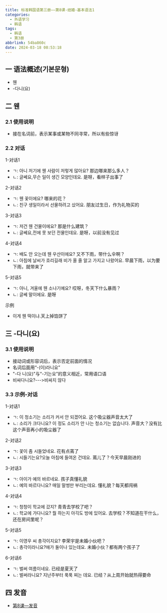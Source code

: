 ```yaml
---
title: 标准韩国语第三册——第8课-结婚-基本语法1
categories:
  - 外语学习
  - 韩语
tags:
  - 韩语
  - 第3册
abbrlink: 54ba860c
date: 2024-03-18 08:53:18
---
```

## 一 语法概述(기본문형)

* 웬
* -다니(요)

<!--more-->

## 二  웬

### 2.1 使用说明

* 接在名词前，表示某事或某物不同寻常，所以有些惊讶

### 2.2 对话

1-对话1

* ㄱ:  아니 저기에 웬 사람이 저렇게 많아요? 那边哪来那么多人？
* ㄴ: 글쎄요,무슨 일이 생긴 모양인데요. 是呀，看样子出事了

2-对话2

* ㄱ: 웬 꽃이에요? 哪来的花？
* ㄴ:  친구 생일이라서 선물하려고 샀어요. 朋友过生日，作为礼物买的

3-对话3

* ㄱ: 저건 웬 건물이에요? 那是什么建筑？
* ㄴ: 글쎄요,전에 못 보던 전물인데요. 是呀，以前没有见过

4-对话4

* ㄱ: 배도 안 오는데 웬 우산이에요? 又不下雨，带什么伞啊？
* ㄴ: 아침에 날씨가 흐리길래 비가 올 줄 알고 가지고 나왔어요. 早晨下雨，以为要下雨，就带来了

5-对话5

* ㄱ: 아니, 겨울에 웬 소나기예요? 哎呀，冬天下什么暴雨？
* ㄴ: 글쎄 말이에요. 是呀

示例

* 이게 웬 떡이냐.天上掉馅饼了

## 三 -다니(요)

### 3.1 使用说明

* 接动词或形容词后，表示否定前面的情况
* 名词后面用“-(이)라니요”
* "-다 니(요)"与“-기는요”的意义相近，常用语口语
* 비싸다니요?--->비싸지 않다

### 3.3 示例-对话

1-对话1

* ㄱ:  이 청소기는 소리가 커서 안 되겠어요. 这个吸尘器声音太大了
* ㄴ:  소리가 크다니요? 이 정도 소리가 안 나는 청소기는 없습니다. 声音大？没有比这个声音再小的吸尘器了

2-对话2

* ㄱ:  꽃이 좀 시들었네요. 花有点蔫了
* ㄴ:  시들기는요?오늘 아침에 들여온 건데요. 蔫儿了？今天早晨刚进的

3-对话3

* ㄱ: 아이가 예의 바르네요. 孩子真懂礼貌
* ㄴ:  예의 바르다니요? 매일 말썽만 부리는데요. 懂礼貌？每天都闯祸

4-对话4

* ㄱ: 청청이 학교에 갔지? 青青去学校了吧？
* ㄴ: 학교에 가다니요? 뭘 하는지 아긱도 방에 있어요. 去学校？不知道在干什么，还在房间里呢？

5-对话5

* ㄱ: 이영우 씨 총각이지요? 李荣宇是未婚小伙吧？
* ㄴ: 총각이라니요?애가 둘이나 있는데요. 未婚小伙？都有两个孩子了

6-对话6

* ㄱ: 벌써 여름이네요. 已经是夏天了
* ㄴ: 벌써라니요? 지난주부터 푹푹 찌는 데요. 已经？从上周开始就热得要命


## 四 发音

* [第8课—发音][1]

  

[1]:https://biz.cli.im/Pcview?name=https%3A%2F%2Fbiz.cli.im%2Ftest%2FAZ388520%3Fcoding%3DH9dzLW%26qrurl%3Dhttp%253A%252F%252Fqr31.cn%252FH9dzLW%26gtype%3D2&time=1